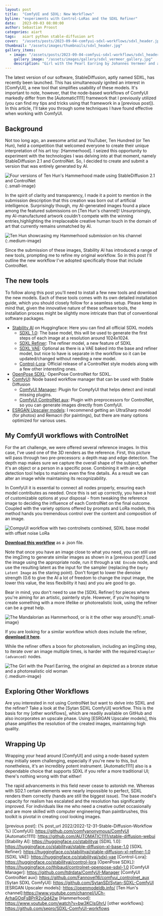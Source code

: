```yaml
---
layout: post
title:  "ComfyUI and SDXL: New Workflows"
byline: "experiments with Control-LoRas and the SDXL Refiner"
date:   2023-09-03 08:00:00
author: Sebastian Proost
categories: aiart
tags:	aiart python stable-diffusion art
cover:  "/assets/posts/2023-09-04-comfyui-sdxl-workflows/sdxl_header.jpg"
thumbnail: "/assets/images/thumbnails/sdxl_header.jpg"
gallery_items:
  - image: "/assets/posts/2023-09-04-comfyui-sdxl-workflows/sdxl_header.jpg"
    gallery_image: "/assets/images/gallery/sdxl_vermeer_gallery.jpg"
    description: "Girl with the Pearl Earring by Johannes Vermeer and a reimagined cinematic cyberpunk version using SDXL"
---
```


The latest version of our software, StableDiffusion, aptly named SDXL, has recently been launched. This has 
simultaneously ignited an interest in [ComfyUI], a new tool that simplifies usability of these models. It's 
important to note, however, that the node-based workflows of ComfyUI markedly differ from the [Automatic1111] framework 
that I previously utilized (you can find my tips and tricks using that framework in a [previous post]). In this article, 
I'll take you through some techniques I have found effective when working with ComfyUI. 

## Background
Not too long ago, an awesome artist and YouTuber, Ten Hundred (or Ten Hun), held a competition 
that welcomed everyone to create their unique interpretation of his art toy: [Hammerhood]. I seized this 
opportunity to experiment with the technologies I was delving into at that moment, namely StableDiffusion 2.1 and 
ControlNet. So, I decided to create and submit a version that was entirely generated by AI. 

![Four versions of Ten Hun's Hammerhood made using StableDiffusion 2.1 and ControlNet](/assets/posts/2023-09-04-comfyui-sdxl-workflows/ai_hammerhood_versions.jpg){:.small-image}

In the spirit of clarity and transparency, I made it a point to mention in the submission description that this 
creation was born out of artificial intelligence. Surprisingly though, my AI-generated images found a place among the 
featured submissions on [Ten Hun's channel]! Unsurprisingly, my 
AI-manufactured artwork couldn't compete with the winning entries,highlighting the irreplaceable creative human touch 
in the domain of art that currently remains unmatched by AI.

![Ten Hun showcasing my Hammerhood submission on his channel](/assets/posts/2023-09-04-comfyui-sdxl-workflows/ten_hun_feature.jpg){:.medium-image}

Since the submission of these images, Stability AI has introduced a range of new tools, prompting me to refine my 
original workflow. So in this post I'll outline the new workflow I've adopted specifically those that include 
ControlNet.

## The new tools

To follow along this post you'll need to install a few new tools and download the new models. Each of these tools 
comes with its own detailed installation guide, which you should closely follow for a seamless setup. Please keep in       
mind that, given the innovative nature of these software tools, the installation process might be slightly more 
intricate than that of conventional software packages.

* [Stability AI](https://huggingface.co/stabilityai) on Huggingface: Here you can find all official SDXL models
    * [SDXL 1.0](https://huggingface.co/stabilityai/stable-diffusion-xl-base-1.0): The base model, this will be used to generate the first steps of each image at a resolution around 1024x1024.
    * [SDXL Refiner](https://huggingface.co/stabilityai/stable-diffusion-xl-refiner-1.0): The refiner model, a new feature of SDXL 
    * [SDXL VAE](https://huggingface.co/stabilityai/sdxl-vae): Optional as there is a VAE baked into the base and refiner model, but nice to have is separate in the workflow so it can be updated/changed without needing a new model.
    * [Control-Lora](https://huggingface.co/stabilityai/control-lora): Official release of a ControlNet style models along with a few other interesting ones.
* [OpenPose SDXL](https://huggingface.co/thibaud/controlnet-openpose-sdxl-1.0): OpenPose ControlNet for SDXL.
* [ComfyUI](https://github.com/comfyanonymous/ComfyUI): Node based workflow manager that can be used with Stable Diffusion
    * [ComfyUI Manager](https://github.com/ltdrdata/ComfyUI-Manager): Plugin for CompfyUI that helps detect and install missing plugins.
    * [ComfyUI ControlNet aux](https://github.com/Fannovel16/comfyui_controlnet_aux): Plugin with preprocessors for ControlNet, so you can generate images directly from ComfyUI.
* [ESRGAN Upscaler models](https://openmodeldb.info/): I recommend getting an UltraSharp model (for photos) and Remacri (for paintings), but there are many options optimized for various uses.

## My ComfyUI workflows with ControlNet 

For the art challenge, we were offered several reference images. In this case, I've used one of the 3D renders as the 
reference. First, this picture will pass through two pre-precessors: a depth map and edge detection. The depth map makes 
sure we capture the overall shape of the subject, whether it's an object or a person in a specific pose. Combining it
with an edge detection tool helps to maintain even the fine details. As a result we can alter an image while 
maintaining its recognizability. 

In ComfyUI it is essential to connect all nodes properly, ensuring each model contributes as needed. Once this is set up 
correctly, you have a host of 
customizable options at your disposal - from tweaking the reference image to deciding the influence of each ControlNet on the 
final outcome. Coupled with the variety options offered by prompts and LoRa models, this method hands you tremendous control 
over the content and composition of an image.

![CompyUI workflow with two controlnets combined, SDXL base model with offset noise LoRa](/assets/posts/2023-09-04-comfyui-sdxl-workflows/dual_controlnet_workflow.jpg)

[**Download this workflow**](/assets/posts/2023-09-04-comfyui-sdxl-workflows/dual_controlnet_basic.json) as a .json file.

Note that once you have an image close
to what you need, you can still use the img2img to generate similar images as shown in a [previous post]! Load the image using the appropriate 
node, run it through a ```VAE Encode``` node, and use the resulting latent as the input for the sampler (replacing the ```Empty Latent Image``` as the staring point). Don't forget to lower the denoise 
strength (0.6 to give the AI a lot of freedom to change the input image, the lower this value, the less flexibility it 
has) and you are good to go. 

Bear in mind, you don't need to use the [SDXL Refiner] for pieces where you're aiming for an artistic, painterly style. 
However, if you're hoping to create something with a more lifelike or photorealistic look, using the refiner can be a 
great help. 

![The Mandalorian as Hammerhood, or is it the other way around?](/assets/posts/2023-09-04-comfyui-sdxl-workflows/mandalorian_hammerhood.jpg){:.small-image}

If you are looking for a similar workflow which does include the refiner, [**download it here**](/assets/posts/2023-09-04-comfyui-sdxl-workflows/dual_controlnet_refiner.json).

While the refiner offers a boon for photorealism, including an img2img step, to iterate over an image multiple times,
is harder with the required ```KSampler (advanced)``` nodes.

![The Girl with the Pearl Earring, the original an depicted as a bronze statue and a photorealistic old woman](/assets/posts/2023-09-04-comfyui-sdxl-workflows/girl_with_pearl_earring.jpg){:.medium-image}

## Exploring Other Workflows

Are you interested in not using ControlNet but want to delve into SDXL and the refiner? Take a look at the 
[Sytan SDXL ComfyUI] workflow. This is the basis for my [other workflows], which are readily available on GitHub and 
also incorporates an upscale phase. Using [ESRGAN Upscaler models], this phase amplifies the resolution of the created 
images, maintaining high quality. 

## Wrapping Up

Wrapping your head around [ComfyUI] and using a node-based system may initially seem challenging, especially if you're 
new to this, but nonetheless, it's an incredibly potent instrument. [Automatic1111] also is a dependable choice that 
supports SDXL if you refer a more traditional UI; there's nothing wrong with that either!

The rapid advancements in this field never cease to astonish me. Whereas with SD2.1 certain elements were nearly 
impossible to perfect, SDXL renders them correctly (hands are still the biggest issue). The base model's capacity for 
realism has escalated and the resolution has significantly improved. For individuals like me who need a creative outlet occasionally and are more skilled with computer engineering than paintbrushes, this toolkit is pivotal in creating cool looking images.

[previous post]: {% post_url 2022/2022-12-31-Stable-Diffusion-Workflow %}
[ComfyUI]: https://github.com/comfyanonymous/ComfyUI
[Automatic1111]: https://github.com/AUTOMATIC1111/stable-diffusion-webui
[Stability AI]: https://huggingface.co/stabilityai
[SDXL 1.0]: https://huggingface.co/stabilityai/stable-diffusion-xl-base-1.0
[SDXL Refiner]: https://huggingface.co/stabilityai/stable-diffusion-xl-refiner-1.0
[SDXL VAE]: https://huggingface.co/stabilityai/sdxl-vae
[Control-Lora]: https://huggingface.co/stabilityai/control-lora
[OpenPose SDXL]: https://huggingface.co/thibaud/controlnet-openpose-sdxl-1.0
[ComfyUI Manager]: https://github.com/ltdrdata/ComfyUI-Manager
[ComfyUI ControlNet aux]: https://github.com/Fannovel16/comfyui_controlnet_aux
[Sytan SDXL ComfyUI]: https://github.com/SytanSD/Sytan-SDXL-ComfyUI
[ESRGAN Upscaler models]: https://openmodeldb.info/
[Ten Hun's channel]:https://www.youtube.com/channel/UCh-ArhaGOqFsBPrR2yQd42w
[Hammerhood]: https://www.youtube.com/watch?v=bw3KCIsGhrU
[other workflows]: https://github.com/sepro/SDXL-ComfyUI-workflows
